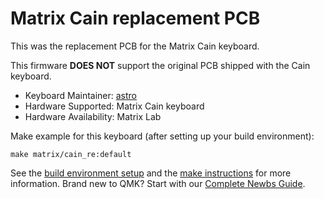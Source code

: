 # Matrix Cain replacement PCB

This was the replacement PCB for the Matrix Cain keyboard. 

This firmware **DOES NOT** support the original PCB shipped with the Cain keyboard.

* Keyboard Maintainer: [astro](https://github.com/yulei)
* Hardware Supported: Matrix Cain keyboard
* Hardware Availability: Matrix Lab

Make example for this keyboard (after setting up your build environment):

    make matrix/cain_re:default

See the [build environment setup](https://docs.qmk.fm/#/getting_started_build_tools) and the [make instructions](https://docs.qmk.fm/#/getting_started_make_guide) for more information. Brand new to QMK? Start with our [Complete Newbs Guide](https://docs.qmk.fm/#/newbs).
